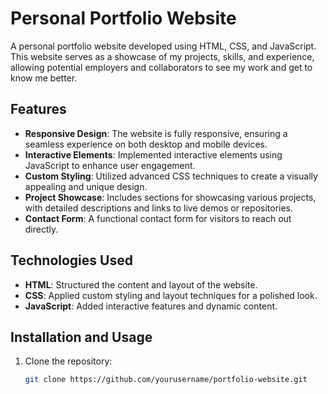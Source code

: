 # Personal Portfolio Website

A personal portfolio website developed using HTML, CSS, and JavaScript. This website serves as a showcase of my projects, skills, and experience, allowing potential employers and collaborators to see my work and get to know me better.

## Features

- **Responsive Design**: The website is fully responsive, ensuring a seamless experience on both desktop and mobile devices.
- **Interactive Elements**: Implemented interactive elements using JavaScript to enhance user engagement.
- **Custom Styling**: Utilized advanced CSS techniques to create a visually appealing and unique design.
- **Project Showcase**: Includes sections for showcasing various projects, with detailed descriptions and links to live demos or repositories.
- **Contact Form**: A functional contact form for visitors to reach out directly.

## Technologies Used

- **HTML**: Structured the content and layout of the website.
- **CSS**: Applied custom styling and layout techniques for a polished look.
- **JavaScript**: Added interactive features and dynamic content.

## Installation and Usage

1. Clone the repository:
   ```bash
   git clone https://github.com/yourusername/portfolio-website.git
